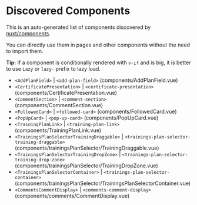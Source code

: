 # Discovered Components

This is an auto-generated list of components discovered by [nuxt/components](https://github.com/nuxt/components).

You can directly use them in pages and other components without the need to import them.

**Tip:** If a component is conditionally rendered with `v-if` and is big, it is better to use `Lazy` or `lazy-` prefix to lazy load.

- `<AddPlanField>` | `<add-plan-field>` (components/AddPlanField.vue)
- `<CertificatePresentation>` | `<certificate-presentation>` (components/CertificatePresentation.vue)
- `<CommentSection>` | `<comment-section>` (components/CommentSection.vue)
- `<FollowedCard>` | `<followed-card>` (components/FollowedCard.vue)
- `<PopUpCard>` | `<pop-up-card>` (components/PopUpCard.vue)
- `<TrainingPlanLink>` | `<training-plan-link>` (components/TrainingPlanLink.vue)
- `<TrainingsPlanSelectorTrainingDraggable>` | `<trainings-plan-selector-training-draggable>` (components/trainingsPlanSelector/TrainingDraggable.vue)
- `<TrainingsPlanSelectorTrainingDropZone>` | `<trainings-plan-selector-training-drop-zone>` (components/trainingsPlanSelector/TrainingDropZone.vue)
- `<TrainingsPlanSelectorContainer>` | `<trainings-plan-selector-container>` (components/trainingsPlanSelector/TrainingsPlanSelectorContainer.vue)
- `<CommentsCommentDisplay>` | `<comments-comment-display>` (components/comments/CommentDisplay.vue)
